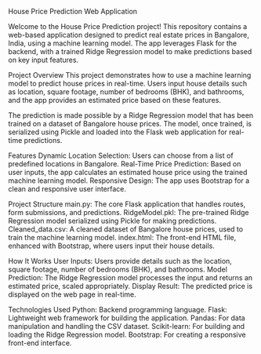 House Price Prediction Web Application

Welcome to the House Price Prediction project! This repository contains a web-based application designed to predict real estate prices in Bangalore, India, using a machine learning model. The app leverages Flask for the backend, with a trained Ridge Regression model to make predictions based on key input features.

Project Overview
This project demonstrates how to use a machine learning model to predict house prices in real-time. Users input house details such as location, square footage, number of bedrooms (BHK), and bathrooms, and the app provides an estimated price based on these features.

The prediction is made possible by a Ridge Regression model that has been trained on a dataset of Bangalore house prices. The model, once trained, is serialized using Pickle and loaded into the Flask web application for real-time predictions.

Features
Dynamic Location Selection: Users can choose from a list of predefined locations in Bangalore.
Real-Time Price Prediction: Based on user inputs, the app calculates an estimated house price using the trained machine learning model.
Responsive Design: The app uses Bootstrap for a clean and responsive user interface.


Project Structure
main.py: The core Flask application that handles routes, form submissions, and predictions.
RidgeModel.pkl: The pre-trained Ridge Regression model serialized using Pickle for making predictions.
Cleaned_data.csv: A cleaned dataset of Bangalore house prices, used to train the machine learning model.
index.html: The front-end HTML file, enhanced with Bootstrap, where users input their house details.


How It Works
User Inputs: Users provide details such as the location, square footage, number of bedrooms (BHK), and bathrooms.
Model Prediction: The Ridge Regression model processes the input and returns an estimated price, scaled appropriately.
Display Result: The predicted price is displayed on the web page in real-time.


Technologies Used
Python: Backend programming language.
Flask: Lightweight web framework for building the application.
Pandas: For data manipulation and handling the CSV dataset.
Scikit-learn: For building and loading the Ridge Regression model.
Bootstrap: For creating a responsive front-end interface.
